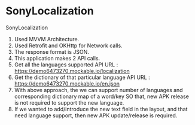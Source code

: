 # SonyLocalization
 SonyLocalization

1. Used MVVM Architecture.
2. Used Retrofit and OKHttp for Network calls.
3. The response format is JSON.
4. This application makes 2 API calls.
5. Get all the languages supported API URL : https://demo6473270.mockable.io/localization
6. Get the dictionary of that particular language API URL : https://demo6473270.mockable.io/en.json
7. With above approach, the we can support number of languages and corresponding dictionary map of a word/key
   SO that, new APK release is not required to support the new language.
6. If we wanted to add/introduce the new text field in the layout, and that need language support, then new APK update/release is required.
